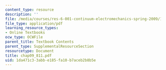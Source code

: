 ```yaml
---
content_type: resource
description: ''
file: /media/courses/res-6-001-continuum-electromechanics-spring-2009/1da471c33abbe185fa10b7aceb2b8b5e_chap09_811.pdf
file_type: application/pdf
learning_resource_types:
- Online Textbooks
ocw_type: OCWFile
parent_title: Textbook Contents
parent_type: SupplementalResourceSection
resourcetype: Document
title: chap09_811.pdf
uid: 1da471c3-3abb-e185-fa10-b7aceb2b8b5e
---
```


